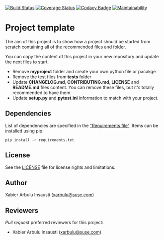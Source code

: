 [![Build Status](https://travis-ci.org/arbulu89/pyproject-template.svg?branch=master)](https://travis-ci.org/arbulu89/pyproject-template)
[![Coverage Status](https://coveralls.io/repos/github/arbulu89/pyproject-template/badge.svg)](https://coveralls.io/github/arbulu89/pyproject-template)
[![Codacy Badge](https://api.codacy.com/project/badge/Grade/1e79842346d4486badef0b2b271f6361)](https://www.codacy.com/app/arbulu89/pyproject-template?utm_source=github.com&amp;utm_medium=referral&amp;utm_content=arbulu89/pyproject-template&amp;utm_campaign=Badge_Grade)
[![Maintainability](https://api.codeclimate.com/v1/badges/20c6484fcb05ef2e41ac/maintainability)](https://codeclimate.com/github/arbulu89/pyproject-template/maintainability)

# Project template
The aim of this project is to show how a project should be started from scratch
containing all of the recommended files and folder.

You can copy the content of this project in your new repository and update the
next files to start.

- Remove **myproject** folder and create your own python file or pacakge
- Remove the test files from **tests** folder
- Update **CHANGELOG.md**, **CONTRIBUTING.md**, **LICENSE** and **README.md** files
content. You can remove these files, but it's totally recommended to have them.
- Update **setup.py** and **pytest.ini** information to match with your project.

## Dependencies

List of dependencies are specified in the ["Requirements file"](requirements.txt). Items can be installed using pip:

    pip install -r requirements.txt

## License

See the [LICENSE](LICENSE.md) file for license rights and limitations.

## Author

Xabier Arbulu Insausti (xarbulu@suse.com)

## Reviewers

*Pull request* preferred reviewers for this project:
- Xabier Arbulu Insausti (xarbulu@suse.com)
